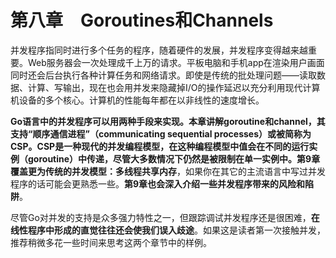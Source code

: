 # 第八章　Goroutines和Channels

并发程序指同时进行多个任务的程序，随着硬件的发展，并发程序变得越来越重要。Web服务器会一次处理成千上万的请求。平板电脑和手机app在渲染用户画面同时还会后台执行各种计算任务和网络请求。即使是传统的批处理问题——读取数据、计算、写输出，现在也会用并发来隐藏掉I/O的操作延迟以充分利用现代计算机设备的多个核心。计算机的性能每年都在以非线性的速度增长。

**Go语言中的并发程序可以用两种手段来实现。本章讲解goroutine和channel，其支持“顺序通信进程”（communicating sequential processes）或被简称为CSP。CSP是一种现代的并发编程模型，在这种编程模型中值会在不同的运行实例（goroutine）中传递，尽管大多数情况下仍然是被限制在单一实例中。第9章覆盖更为传统的并发模型：多线程共享内存**，如果你在其它的主流语言中写过并发程序的话可能会更熟悉一些。**第9章也会深入介绍一些并发程序带来的风险和陷阱**。

尽管Go对并发的支持是众多强力特性之一，但跟踪调试并发程序还是很困难，**在线性程序中形成的直觉往往还会使我们误入歧途**。如果这是读者第一次接触并发，推荐稍微多花一些时间来思考这两个章节中的样例。
<!--stackedit_data:
eyJoaXN0b3J5IjpbMTY3NjcwMjY5NCwyOTkzMzAwMjJdfQ==
-->